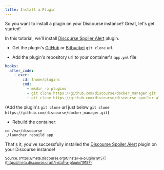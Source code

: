 ```yaml
---
title: Install a Plugin
---
```


So you want to install a plugin on your Discourse instance? Great, let's get started!

In this tutorial, we'll install [Discourse Spoiler Alert](https://github.com/discourse/discourse-spoiler-alert) plugin.

* Get the plugin's [GitHub](https://github.com/) or [Bitbucket](https://bitbucket.org/) `git clone` url.

* Add the plugin's repository url to your container's `app.yml` file:

```yml
hooks:
  after_code:
    - exec:
        cd: $home/plugins
        cmd:
          - mkdir -p plugins
          - git clone https://github.com/discourse/docker_manager.git
          - git clone https://github.com/discourse/discourse-spoiler-alert.git
```

(Add the plugin's `git clone` url just below `git clone https://github.com/discourse/docker_manager.git`)

* Rebuild the container:

```
cd /var/discourse
./launcher rebuild app
```

That's it, you've successfully installed the [Discourse Spoiler Alert](https://github.com/discourse/discourse-spoiler-alert) plugin on your Discourse instance!

<small class="documentation-source">Source: [https://meta.discourse.org/t/install-a-plugin/19157](https://meta.discourse.org/t/install-a-plugin/19157)</small>
